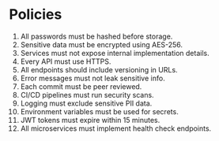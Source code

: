 # Policies

1. All passwords must be hashed before storage.
2. Sensitive data must be encrypted using AES-256.
3. Services must not expose internal implementation details.
4. Every API must use HTTPS.
5. All endpoints should include versioning in URLs.
6. Error messages must not leak sensitive info.
7. Each commit must be peer reviewed.
8. CI/CD pipelines must run security scans.
9. Logging must exclude sensitive PII data.
10. Environment variables must be used for secrets.
11. JWT tokens must expire within 15 minutes.
12. All microservices must implement health check endpoints.